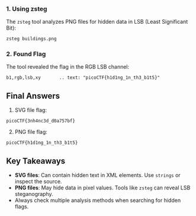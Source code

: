 

### 1. Using zsteg
The `zsteg` tool analyzes PNG files for hidden data in LSB (Least Significant Bit):
```bash
zsteg buildings.png
```

### 2. Found Flag
The tool revealed the flag in the RGB LSB channel:
```
b1,rgb,lsb,xy       .. text: "picoCTF{h1d1ng_1n_th3_b1t5}"
```

## Final Answers
1. SVG file flag:
```
picoCTF{3nh4nc3d_d0a757bf}
```

2. PNG file flag:
```
picoCTF{h1d1ng_1n_th3_b1t5}
```

## Key Takeaways
- **SVG files**: Can contain hidden text in XML elements. Use `strings` or inspect the source.
- **PNG files**: May hide data in pixel values. Tools like `zsteg` can reveal LSB steganography.
- Always check multiple analysis methods when searching for hidden flags.
